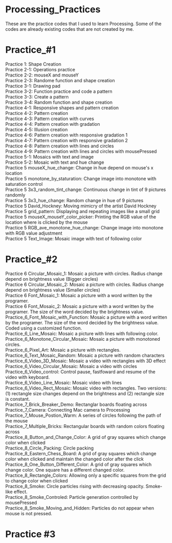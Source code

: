 # Processing_Practices
These are the practice codes that I used to learn Processing. Some of the codes are already existing codes that are not created by me.

# Practice_#1
 Practice 1: Shape Creation <br/>
 Practice 2-1: Operations practice<br/>
 Practice 2-2: mouseX and mouseY<br/>
 Practice 2-3: Randome function and shape creation<br/>
 Practice 3-1: Drawing pad<br/>
 Practice 3-2: Function practice and code a pattern<br/>
 Practice 3-3: Create a pattern<br/>
 Practice 3-4: Random function and shape creation<br/>
 Practice 4-1: Responsive shapes and pattern creation<br/>
 Practice 4-2: Pattern creation<br/>
 Practice 4-3: Pattern creation with curves<br/>
 Practice 4-4: Pattern creation with gradation<br/>
 Practice 4-5: Illusion creation<br/>
 Practice 4-6: Pattern creation with responsive gradation 1<br/>
 Practice 4-7: Pattern creation with responsive gradation 2<br/>
 Practice 4-8: Pattern creation with lines and circles<br/>
 Practice 4-9: Pattern creation with lines and circles with mousePressed<br/>
 Practice 5-1: Mosaics with text and image<br/>
 Practice 5-2: Mosaic with text and hue change<br/>
 Practice 5 mouseX_hue_change: Change in hue depend on mouse's x location<br/>
 Practice 5 monotone_by_staturation: Change image into monotone with saturation control<br/>
 Practice 5 3x3_random_tint_change: Continuous change in tint of 9 pictures randomly <br/>
 Practice 5 3x3_hue_change: Random change in hue of 9 pictures <br/>
 Practice 5 David_Hockney: Moving mimicry of the artist David Hockney <br/>
 Practice 5 grid_pattern: Displaying and repeating images like a small grid<br/>
 Practice 5 mouseX_mouseY_color_picker: Printing the RGB value of the location where is clicked by the mouse<br/>
 Practice 5 RGB_ave_monotone_hue_change: Change image into monotone with RGB value adjustment<br/>
 Practice 5 Text_Image: Mosaic image with text of following color<br/>

# Practice_#2
 Practice 6 Circular_Mosaic_1: Mosaic a picture with circles. Radius change depend on brightness value (Bigger circles) <br/>
 Practice 6 Circular_Mosaic_2: Mosaic a picture with circles. Radius change depend on brightness value (Smaller circles)<br/>
 Practice 6 Font_Mosaic_1: Mosaic a picture with a word written by the programer.<br/>
 Practice 6 Font_Mosaic_2: Mosaic a picture with a word written by the programer. The size of the word decided by the brightness value.<br/>
 Practice_6_Font_Mosaic_with_Function: Mosaic a picture with a word written by the programer. The size of the word decided by the brightness value. Coded using a customized function.<br/>
 Practice_6_Line_Mosaic: Mosaic a picture with lines with following color.<br/>
 Practice_6_Monotone_Circular_Mosaic: Mosaic a picture with monotoned circles.<br/>
 Practice_6_Pixel_Art: Mosaic a picture with rectangles.<br/>
 Practice_6_Text_Mosaic_Random: Mosaic a picture with random characters<br/>
 Practice_6_Video_3D_Mosaic: Mosaic a video with rectangles with 3D effect<br/>
 Practice_6_Video_Circular_Mosaic: Mosaic a video with circles<br/>
 Practice_6_Video_control: Control pause, fastfoward and resume of the video with keyboard.<br/>
 Practice_6_Video_Line_Mosaic: Mosaic video with lines<br/>
 Practice_6_Video_Rect_Mosaic: Mosaic video with rectangles. Two versions: (1) rectangle size changes depend on the brightness and (2) rectangle size is constant.<br/>
 Practice_7_Brick_Breaker_Demo: Rectanglar boards floating across<br/>
 Practice_7_Camera: Connecting Mac camera to Processing<br/>
 Practice_7_Mouse_Postion_Warm: A series of circles following the path of the mouse<br/>
 Practice_7_Multiple_Bricks: Rectangular boards with random colors floating across<br/>
 Practice_8_Button_and_Change_Color: A grid of gray squares which change color when clicked<br/>
 Practice_8_Circle_Packing: Circle packing<br/>
 Practice_8_Eastern_Chess_Board: A grid of gray squares which change color when clicked and maintain the changed color after the click<br/>
 Practice_8_One_Button_Different_Color: A grid of gray squares which change color. One square has a different changed color. <br/>
 Practice_8_Rectangle_Colors: Allowing only a specific squares from the grid to change color when clicked<br/>
 Practice_8_Smoke: Circle particles rising with decreasing opacity. Smoke-like effect.<br/>
 Practice_8_Smoke_Controled: Particle generation controlled by mousePressed<br/>
 Practice_8_Smoke_Moving_and_Hidden: Particles do not appear when mouse is not pressed.<br/>
 
# Practice #3
